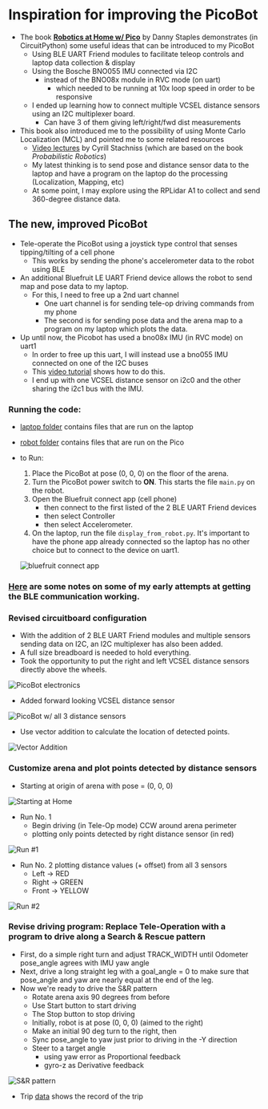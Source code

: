 # Inspiration for improving the PicoBot
* The book [**Robotics at Home w/ Pico**](/home/doug/Downloads/Robotics_at_home_with_Pico.pdf) by Danny Staples demonstrates (in CircuitPython) some useful ideas that can be introduced to my PicoBot
    * Using BLE UART Friend modules to facilitate teleop controls and laptop data collection & display
    * Using the Bosche BNO055 IMU connected via I2C
        * instead of the BNO08x module in RVC mode (on uart)
            * which needed to be running at 10x loop speed in order to be responsive
    * I ended up learning how to connect multiple VCSEL distance sensors using an I2C multiplexer board.
        * Can have 3 of them giving left/right/fwd dist measurements
* This book also introduced me to the possibility of using Monte Carlo Localization (MCL) and pointed me to some related resources
    * [Video lectures](https://www.youtube.com/playlist?list=PLgnQpQtFTOGQEn33QDVGJpiZLi-SlL7vA) by Cyrill Stachniss (which are based on the book *Probabilistic Robotics*)
    * My latest thinking is to send pose and distance sensor data to the laptop and have a program on the laptop do the processing (Localization, Mapping, etc)
    * At some point, I may explore using the RPLidar A1 to collect and send 360-degree distance data.

## The new, improved PicoBot

* Tele-operate the PicoBot using a joystick type control that senses tipping/tilting of a cell phone
    * This works by sending the phone's accelerometer data to the robot using BLE
* An additional Bluefruit LE UART Friend device allows the robot to send map and pose data to my laptop.
    * For this, I need to free up a 2nd uart channel
        * One uart channel is for sending tele-op driving commands from my phone
        * The second is for sending pose data and the arena map to a program on my laptop which plots the data.
* Up until now, the Picobot has used a bno08x IMU (in RVC mode) on uart1
    * In order to free up this uart, I will instead use a bno055 IMU connected on one of the I2C buses
    * This [video tutorial](https://core-electronics.com.au/videos/raspberry-pi-pico-workshop-chapter-44-i2c) shows how to do this.
    * I end up with one VCSEL distance sensor on i2c0 and the other sharing the i2c1 bus with the IMU.

### Running the code:
* [laptop folder](laptop) contains files that are run on the laptop
* [robot folder](robot) contains files that are run on the Pico

* to Run:
    1. Place the PicoBot at pose (0, 0, 0) on the floor of the arena.
    2. Turn the PicoBot power switch to **ON**. This starts the file `main.py` on the robot.
    3. Open the Bluefruit connect app (cell phone)
        * then connect to the first listed of the 2 BLE UART Friend devices
        * then select Controller
        * then select Accelerometer.
    4. On the laptop, run the file `display_from_robot.py`. It's important to have the phone app already connected so the laptop has no other choice but to connect to the device on uart1.

    ![bluefruit connect app](imgs/bluefruit_connect_app.png)

### [Here](early_code.md) are some notes on some of my early attempts at getting the BLE communication working.

### Revised circuitboard configuration
* With the addition of 2 BLE UART Friend modules and multiple sensors sending data on I2C, an I2C multiplexer has also been added.
* A full size breadboard is needed to hold everything.
* Took the opportunity to put the right and left VCSEL distance sensors directly above the wheels.

![PicoBot electronics](imgs/picobot_electronics.jpg)
* Added forward looking VCSEL distance sensor

![PicoBot w/ all 3 distance sensors](imgs/with_fwd_dist_sensor.jpg)

* Use vector addition to calculate the location of detected points.

![Vector Addition](imgs/vector-addition.jpg)

### Customize arena and plot points detected by distance sensors
* Starting at origin of arena with pose = (0, 0, 0)

![Starting at Home](imgs/run1_start.png)

* Run No. 1 
    * Begin driving (in Tele-Op mode) CCW around arena perimeter
    * plotting only points detected by right distance sensor (in red)

![Run #1](imgs/run1a.png)

* Run No. 2 plotting distance values (+ offset) from all 3 sensors 
    * Left -> RED
    * Right -> GREEN
    * Front -> YELLOW

![Run #2](imgs/run2.png)

### Revise driving program: Replace Tele-Operation with a program to drive along a Search & Rescue pattern
* First, do a simple right turn and adjust TRACK_WIDTH until Odometer pose_angle agrees with IMU yaw angle
* Next, drive a long straight leg with a goal_angle = 0 to make sure that pose_angle and yaw are nearly equal at the end of the leg.
* Now we're ready to drive the S&R pattern
    * Rotate arena axis 90 degrees from before
    * Use Start button to start driving
    * The Stop button to stop driving
    * Initially, robot is at pose (0, 0, 0) (aimed to the right)
    * Make an initial 90 deg turn to the right, then
    * Sync pose_angle to yaw just prior to driving in the -Y direction
    * Steer to a target angle
        * using yaw error as Proportional feedback
        * gyro-z as Derivative feedback

![S&R pattern](imgs/s&r.png)

* Trip [data](data/s&r_data.txt) shows the record of the trip

